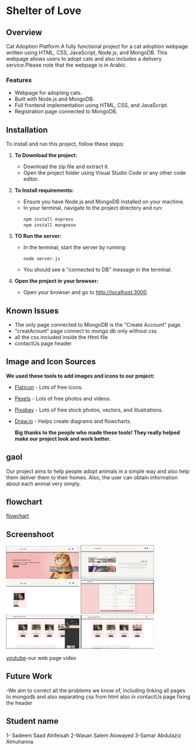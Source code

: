 # Shelter of Love 

## Overview
Cat Adoption Platform
A fully functional project for a cat adoption webpage written using HTML, CSS, JavaScript, Node.js, and MongoDB. This webpage allows users to adopt cats and also includes a delivery service.Please note that the webpage is in Arabic.

### Features
- Webpage for adopting cats.
- Built with Node.js and MongoDB.
- Full frontend implementation using HTML, CSS, and JavaScript.
- Registration page connected to MongoDB.

## Installation

To install and run this project, follow these steps:

1. **To Download the project:**
   - Download the zip file and extract it.
   - Open the project folder using Visual Studio Code or any other code editor.

2. **To Install requirements:**
   - Ensure you have Node.js and MongoDB installed on your machine.
   - In your terminal, navigate to the project directory and run:
     ``` in bash
     npm install express
     npm install mongoose
     ```

3. **TO Run the server:**
   - In the terminal, start the server by running:
     ``` in bash
     node server.js
     ```
   - You should see a "connected to DB" message in the terminal.

4. **Open the project in your browser:**
   - Open your browser and go to [http://localhost:3000](http://localhost:3000).

## Known Issues

- The only page connected to MongoDB is the "Create Account" page.
- "creatAcount" page connect to mongo db only without css
- all the css inciuded inside the Html file
- contactUs page header 

  
## Image and Icon Sources

**We used these tools to add images and icons to our project:**
- [Flaticon](https://www.flaticon.com/) - Lots of free icons.
- [Pexels](https://www.pexels.com/) - Lots of free photos and videos.
- [Pixabay](https://pixabay.com/) - Lots of free stock photos, vectors, and illustrations.
- [Draw.io](https://app.diagrams.net/) - Helps create diagrams and flowcharts.

  
  **Big thanks to the people who made these tools! They really helped make our project look and work better.**
  
## gaol 
Our project aims to help people adopt animals in a simple way and also help them deliver them to their homes. Also, the user can obtain information about each animal very simply.
  
## flowchart
[flowchart](https://drive.google.com/file/d/1OUegUdPQLLpnEAP3kvmbE_exB6zHJMlY/view)

## Screenshoot 
<div>
 <img src="https://github.com/wasanalowayed/CS-346-Project/blob/main/web1.png" alt="Web Image" width="200">
 <img src="https://github.com/wasanalowayed/CS-346-Project/blob/main/web2.png" alt="Web Image" width="200">
 <img src="https://github.com/wasanalowayed/CS-346-Project/blob/main/web3.png" alt="Web Image" width="200">
 <img src="https://github.com/wasanalowayed/CS-346-Project/blob/main/weeb4.png" alt="Web Image" width="200">
 <img src="https://github.com/wasanalowayed/CS-346-Project/blob/main/web5.png" alt="Web Image" width="200">
 <img src="https://github.com/wasanalowayed/CS-346-Project/blob/main/web6.png" alt="Web Image" width="200">
</div>

[youtube](https://www.youtube.com/watch?v=yMAkekvtuzg)-our web page video 

## Future Work
-We aim to correct all the problems we know of, including linking all pages to mongodb and also separating css from html
also in contactUs page fixing the header 


## Student name 
1- Sadeem Saad Alnfeisah 
2-Wasan Salem Alowayed
3-Samar Abdulaziz Almuhanna

